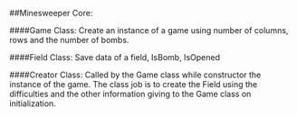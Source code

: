 ﻿##Minesweeper Core:

####Game Class:
Create an instance of a game using number of columns, rows and the number of bombs.

####Field Class:
Save data of a field, IsBomb, IsOpened

####Creator Class:
Called by the Game class while constructor the instance of the game.
The class job is to create the Field using the difficulties and the other information giving to the Game class on initialization.
 